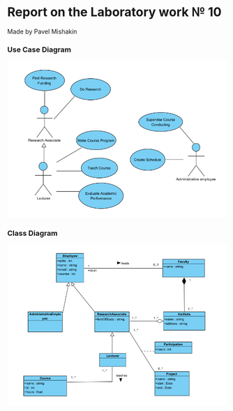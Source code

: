 # Report on the Laboratory work № 10
Made by Pavel Mishakin
### Use Case Diagram 
![](screenshots/useCase.png)
### Class Diagram 
![](screenshots/class.png)
